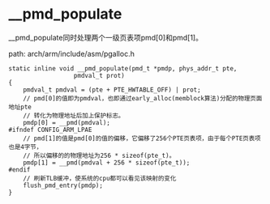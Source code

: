 __pmd_populate
========================================

__pmd_populate同时处理两个一级页表项pmd[0]和pmd[1]。

path: arch/arm/include/asm/pgalloc.h
```
static inline void __pmd_populate(pmd_t *pmdp, phys_addr_t pte,
                  pmdval_t prot)
{
    pmdval_t pmdval = (pte + PTE_HWTABLE_OFF) | prot;
    // pmd[0]的值即为pmdval，也即通过early_alloc(memblock算法)分配的物理页面地址pte
    // 转化为物理地址后加上保护标志。
    pmdp[0] = __pmd(pmdval);
#ifndef CONFIG_ARM_LPAE
    // pmd[1]的值是pmd[0]的值的偏移，它偏移了256个PTE页表项，由于每个PTE页表项也是4字节，
    // 所以偏移的的物理地址为256 * sizeof(pte_t)。
    pmdp[1] = __pmd(pmdval + 256 * sizeof(pte_t));
#endif
    // 刷新TLB缓冲，使系统的cpu都可以看见该映射的变化
    flush_pmd_entry(pmdp);
}
```